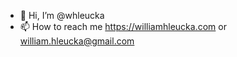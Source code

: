 - 👋 Hi, I’m @whleucka
- 📫 How to reach me https://williamhleucka.com or william.hleucka@gmail.com

<!---
whleucka/whleucka is a ✨ special ✨ repository because its `README.md` (this file) appears on your GitHub profile.
You can click the Preview link to take a look at your changes.
--->
